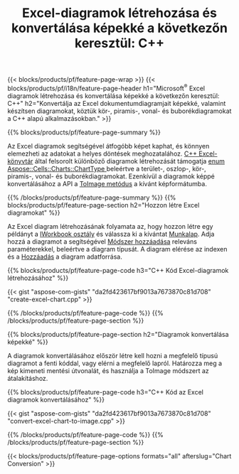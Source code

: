 ﻿---
title: "Excel-diagramok létrehozása és konvertálása képekké a következőn keresztül: C++"
url: /hu/cpp/chart/
description: C++ forráskód a diagram vagy diagram megrajzolásához és konvertálásához Microsoft Excelben a C++ Library segítségével
---
{{< blocks/products/pf/feature-page-wrap >}}
{{< blocks/products/pf/i18n/feature-page-header h1="Microsoft<sup>&reg;</sup> Excel diagramok létrehozása és konvertálása képekké a következőn keresztül: C++" h2="Konvertálja az Excel dokumentumdiagramjait képekké, valamint készítsen diagramokat, köztük kör-, piramis-, vonal- és buborékdiagramokat a C++ alapú alkalmazásokban." >}}

{{% blocks/products/pf/feature-page-summary %}}

Az Excel diagramok segítségével átfogóbb képet kaphat, és könnyen elemezheti az adatokat a helyes döntések meghozatalához. [C++ Excel-könyvtár](/cells/cpp/) által felsorolt különböző diagramok létrehozását támogatja [enum Aspose::Cells::Charts::ChartType
](https://reference.aspose.com/cells/cpp/namespace/aspose.cells.charts#a2f17e69bcefc754569019185d0621b70) beleértve a terület-, oszlop-, kör-, piramis-, vonal- és buborékdiagramokat. Ezenkívül a diagramok képpé konvertálásához a API a [ToImage metódus](https://reference.aspose.com/cells/cpp/class/aspose.cells.charts.i_sparkline#a28d76dd585c48366e1657f2982722ddb) a kívánt képformátumba.

{{% /blocks/products/pf/feature-page-summary %}}
{{% blocks/products/pf/feature-page-section h2="Hozzon létre Excel diagramokat" %}}

Az Excel diagram létrehozásának folyamata az, hogy hozzon létre egy példányt a [IWorkbook osztály](https://reference.aspose.com/cells/cpp/class/aspose.cells.i_workbook) és válassza ki a kívántat [Munkalap](https://reference.aspose.com/cells/cpp/class/aspose.cells.i_worksheet_collection#a5574d624796043233420d0e0459ccc43). Adja hozzá a diagramot a segítségével [Módszer hozzáadása](https://reference.aspose.com/cells/cpp/class/aspose.cells.charts.i_chart_collection#ab7e8cce835c251a4682605299a6aa068) releváns paraméterekkel, beleértve a diagram típusát. A diagram elérése az indexen és a [Hozzáadás](https://reference.aspose.com/cells/cpp/class/aspose.cells.charts.i_series_collection#a8f4dc4d883f32f65b1fb673e2aa7862f) a diagram adatforrása.

{{% blocks/products/pf/feature-page-code h3="C++ Kód Excel-diagramok létrehozásához" %}}

{{< gist "aspose-com-gists" "da2fd423617bf9013a7673870c81d708" "create-excel-chart.cpp" >}}

{{% /blocks/products/pf/feature-page-code %}}
{{% /blocks/products/pf/feature-page-section %}}

{{% blocks/products/pf/feature-page-section h2="Diagramok konvertálása képekké" %}}


A diagramok konvertálásához először létre kell hozni a megfelelő típusú diagramot a fenti kóddal, vagy elérni a megfelelő lapról. Határozza meg a kép kimeneti mentési útvonalát, és használja a ToImage módszert az átalakításhoz.

 
{{% blocks/products/pf/feature-page-code h3="C++ Kód az Excel diagramok konvertálásához" %}}

{{< gist "aspose-com-gists" "da2fd423617bf9013a7673870c81d708" "convert-excel-chart-to-image.cpp" >}}

{{% /blocks/products/pf/feature-page-code %}}
{{% /blocks/products/pf/feature-page-section %}}

{{< blocks/products/pf/feature-page-options formats="all" afterslug="Chart Conversion" >}}